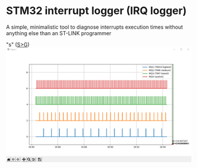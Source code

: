# STM32 interrupt logger (IRQ logger)

A simple, minimalistic tool to diagnose interrupts execution times without anything else than an ST-LINK programmer

"s" ([S>G](https://www.screentogif.com/)) ![ ](./docs/photo/plot.gif)


